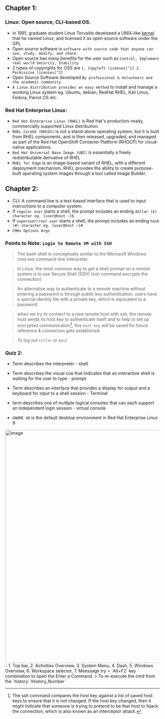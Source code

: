 ## Chapter 1:
### Linux: Open source, CLI-based OS.
- In 1991, graduate student Linus Torvalds developed a UNIX-like [kernel](https://www.redhat.com/en/topics/linux/what-is-the-linux-kernel) that he named Linux, and licensed it as open source software under the GPL
- Open source software is `software with source code that anyone can use, study, modify, and share.`
- Open source has many benefits for the user such as `Control, Implement real world Security, Stability`
- 2 types of copyrights for OSS are `1. Copyleft licenses[^1] 2. Permissive licenses[^2]`
- Open Source Software  developed `By professional & Volunteers and the academic community`
- `A Linux distribution provides an easy method` to install and manage a working Linux system eg. Ubuntu, debian, RedHat RHEL, Kali Linux, Fedora, Parrot OS etc.

### Red Hat Enterprise Linux:
- `Red Hat Enterprise Linux (RHEL)` is Red Hat's production-ready, commercially supported Linux distribution. 
- `RHEL CoreOS (RHCOS)` is not a stand-alone operating system, but it is built from RHEL components, and is then released, upgraded, and managed as part of the Red Hat OpenShift Container Platform (RHOCP) for cloud-native applications.
- `Red Hat Universal Base Image (UBI)` is essentially a freely redistributable derivative of RHEL
- `RHEL for Edge` is an image-based variant of RHEL, with a different deployment mechanism. RHEL provides the ability to create purpose-built operating system images through a tool called Image Builder.

## Chapter 2:
- CLI: A command line is a text-based interface that is used to input instructions to a computer system.
- If `regular user` starts a shell, the prompt includes an ending `dollar ($) character eg. [user@host ~]$`
- If `superuser/root user` starts a shell, the prompt includes an ending `hash (#) character eg. [user@host ~]#`
- `CMds Options Args`

### Points to Note: `Login to Remote VM with SSH`
> The bash shell is conceptually similar to the Microsoft Windows cmd.exe command-line interpreter.

> In Linux, the most common way to get a shell prompt on a remote system is to use Secure Shell (SSH) (ssh command encrypts the connection)

> An alternative way to authenticate to a remote machine without entering a password is through public key authentication, users have a special identity file with a private key, which is equivalent to a password. 

> when we try to connect to a new remote host with ssh, the remote host sends its host key to authenticate itself and to help to set up encrypted communication[^3], this `host key` will be saved for future reference & connection gets established.

> To log out `ctrl+c` or `exit`

### Quiz 2:
- Term describes the interpreter - shell
- Term describes the visual cue that indicates that an interactive shell is waiting for the user to type - prompt
- Term describes an interface that provides a display for output and a keyboard for input to a shell session - Terminal
- term describes one of multiple logical consoles that can each support an independent login session - virtual console

- `GNOME 40` is the default desktop environment in Red Hat Enterprise Linux 9
<img width="756" alt="image" src="https://user-images.githubusercontent.com/40174034/236505951-184a384f-75bd-41de-a6e3-912289c61496.png">
- 1. Top bar, 2. Activities Overview, 3. System Menu, 4. Dash, 5. Windows Overview, 6. Workspace selector, 7. Meessage try
> `Alt+F2` key combination to open the Enter a Command.
> To re-execute the cmd from the `history: !History_Number` 




































[^1]: Copyleft, or "share-alike" licenses, require that anyone who distributes the source code, with or without changes, must pass along the freedom for others to also copy, change, and distribute the code. Common copyleft licenses include the GNU General Public License (GPL) and the Lesser GNU Public License (LGPL).

[^2]: Permissive licenses maximize the reusability of source code. You can use the source for any purpose if the copyright and license statements are preserved, including reusing code under more restrictive or proprietary licenses. Examples of permissive licenses include the MIT/X11 license, the Simplified BSD license, and the Apache Software License 2.0

[^3]: The ssh command compares the host key against a list of saved host keys to ensure that it is not changed. If the host key changed, then it might indicate that someone is trying to pretend to be that host to hijack the connection, which is also known as an interceptor attack.

